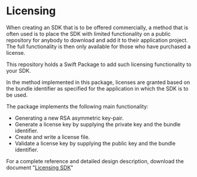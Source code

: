 # Licensing

When creating an SDK that is to be offered commercially, a method that is often used is to place the SDK with limited functionality on a public repository for anybody to download and add it to their application project. The full functionality is then only available for those who have purchased a license.

This repository holds a Swift Package to add such licensing functionality to your SDK.

In the method implemented in this package, licenses are granted based on the bundle identifier as specified for the application in which the SDK is to be used.

The package implements the following main functionality:
* Generating a new RSA asymmetric key-pair.
* Generate a license key by supplying the private key and the bundle identifier.
* Create and write a license file.
* Validate a license key by supplying the public key and the bundle identifier.

For a complete reference and detailed design description, download the document "[Licensing SDK](https://docs.google.com/document/d/1lQ_W0G891qJgnb63-4g72k95IIa5zuBn3TznHAQkiiI/export?format=pdf)"

